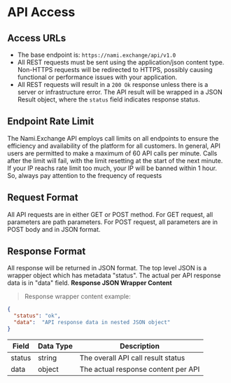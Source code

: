 # API Access
## Access URLs
* The base endpoint is: `https://nami.exchange/api/v1.0`
* All REST requests must be sent using the application/json content type. Non-HTTPS requests will be redirected to HTTPS, possibly causing functional or performance issues with your application.
* All REST requests will result in a `200 Ok` response unless there is a server or infrastructure error. The API result will be wrapped in a JSON Result object, where the `status` field indicates response status.

## Endpoint Rate Limit
The Nami.Exchange API employs call limits on all endpoints to ensure the efficiency and availability of the platform for all customers. In general, API users are permitted to make a maximum of 60 API calls per minute. Calls after the limit will fail, with the limit resetting at the start of the next minute. If your IP reachs rate limit too much, your IP will be banned within 1 hour. So, always pay attention to the frequency of requests
## Request Format
All API requests are in either GET or POST method. For GET request, all parameters are path parameters. For POST request, all parameters are in POST body and in JSON format.
## Response Format
All response will be returned in JSON format. The top level JSON is a wrapper object which has metadata "status". The actual per API response data is in "data" field.
**Response JSON Wrapper Content**

> Response wrapper content example:

```json
{
  "status": "ok",
  "data":  "API response data in nested JSON object"
}
```
Field	|Data Type	|Description
---	|---	|---
status	|string	|The overall API call result status
data	|object	|The actual response content per API
